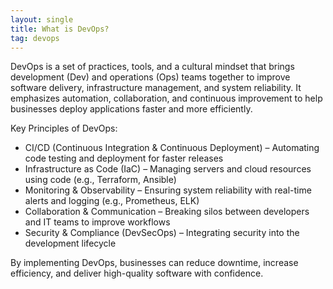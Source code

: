 ```yaml
---
layout: single
title: What is DevOps?
tag: devops
---
```


DevOps is a set of practices, tools, and a cultural mindset that brings development (Dev) and operations (Ops) teams together to improve software delivery, infrastructure management, and system reliability. It emphasizes automation, collaboration, and continuous improvement to help businesses deploy applications faster and more efficiently.

Key Principles of DevOps:
- CI/CD (Continuous Integration & Continuous Deployment) – Automating code testing and deployment for faster releases
- Infrastructure as Code (IaC) – Managing servers and cloud resources using code (e.g., Terraform, Ansible)
- Monitoring & Observability – Ensuring system reliability with real-time alerts and logging (e.g., Prometheus, ELK)
- Collaboration & Communication – Breaking silos between developers and IT teams to improve workflows
- Security & Compliance (DevSecOps) – Integrating security into the development lifecycle

By implementing DevOps, businesses can reduce downtime, increase efficiency, and deliver high-quality software with confidence.